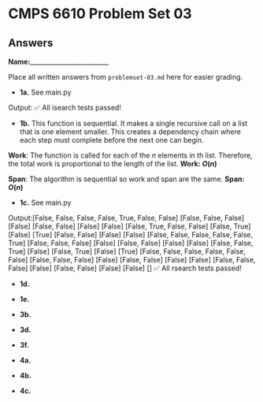 # CMPS 6610 Problem Set 03
## Answers

**Name:**_________________________


Place all written answers from `problemset-03.md` here for easier grading.

- **1a.**
See main.py

Output:
✅ All isearch tests passed!

- **1b.**
This function is sequential. It makes a single recursive call on a list that is one element smaller. This creates a dependency chain where each step must complete before the next one can begin.

**Work**: The function is called for each of the $n$ elements in th list. Therefore, the total work is proportional to the length of the list. **Work: $O(n)$**

**Span**: The algorithm is sequential so work and span are the same. **Span: $O(n)$**

- **1c.**
See main.py

Output:[False, False, False, False, True, False, False]
[False, False, False]
[False]
[False, False]
[False]
[False]
[False, True, False, False]
[False, True]
[False]
[True]
[False, False]
[False]
[False]
[False, False, False, False, False, True]
[False, False, False]
[False]
[False, False]
[False]
[False]
[False, False, True]
[False]
[False, True]
[False]
[True]
[False, False, False, False, False, False]
[False, False, False]
[False]
[False, False]
[False]
[False]
[False, False, False]
[False]
[False, False]
[False]
[False]
[]
✅ All rsearch tests passed!

- **1d.**





- **1e.**





- **3b.**




- **3d.**





- **3f.**




- **4a.**




- **4b.**





- **4c.**





